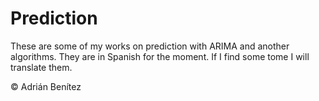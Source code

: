 # Prediction
These are some of my works on prediction with ARIMA and another algorithms.
They are in Spanish for the moment. If I find some tome I will translate them.

© Adrián Benítez
